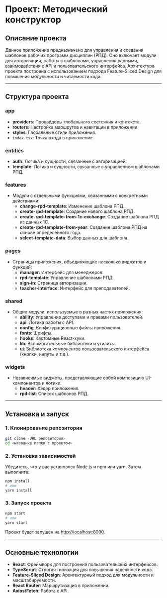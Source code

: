 # Проект: Методический конструктор

## Описание проекта

Данное приложение предназначено для управления и создания шаблонов рабочих программ дисциплин (РПД). Оно включает модули
для авторизации, работы с шаблонами, управления данными, взаимодействия с API и пользовательского интерфейса.
Архитектура проекта построена с использованием подхода Feature-Sliced Design для повышения модульности и читаемости
кода.

---

## Структура проекта

### **app**

- **providers**: Провайдеры глобального состояния и контекста.
- **routers**: Настройка маршрутов и навигации в приложении.
- **styles**: Глобальные стили приложения.
- `index.tsx`: Точка входа в приложение.

### **entities**

- **auth**: Логика и сущности, связанные с авторизацией.
- **template**: Логика и сущности, связанные с управлением шаблонами РПД.

### **features**

- Модули с отдельными функциями, связанными с конкретными действиями:
    - **change-rpd-template**: Изменение шаблона РПД.
    - **create-rpd-template**: Создание нового шаблона РПД.
    - **create-rpd-template-from-1c-exchange**: Создание шаблона РПД из данных 1С.
    - **create-rpd-template-from-year**: Создание шаблона РПД на основе определенного года.
    - **select-template-data**: Выбор данных для шаблона.

### **pages**

- Страницы приложения, объединяющие несколько виджетов и функций:
    - **manager**: Интерфейс для менеджеров.
    - **rpd-template**: Управление шаблонами РПД.
    - **sign-in**: Страница авторизации.
    - **teacher-interface**: Интерфейс для преподавателей.

### **shared**

- Общие модули, используемые в разных частях приложения:
    - **ability**: Управление доступами и правами пользователей.
    - **api**: Логика работы с API.
    - **config**: Конфигурационные файлы приложения.
    - **fonts**: Шрифты.
    - **hooks**: Кастомные React-хуки.
    - **lib**: Вспомогательные библиотеки и утилиты.
    - **ui**: Библиотека компонентов пользовательского интерфейса (кнопки, инпуты и т.д.).

### **widgets**

- Независимые виджеты, представляющие собой композицию UI-компонентов и логики:
    - **header**: Хэдер приложения.
    - **rpd-list**: Список шаблонов РПД.

---

## Установка и запуск

### 1. Клонирование репозитория

```bash
git clone <URL репозитория>
cd <название папки с проектом>
```

### 2. Установка зависимостей

Убедитесь, что у вас установлен Node.js и npm или yarn. Затем выполните:

```bash
npm install
# или
yarn install
```

### 3. Запуск проекта

```bash
npm start
# или
yarn start
```

Проект будет запущен на [http://localhost:8000](http://localhost:8000).

---

## Основные технологии

- **React**: Фреймворк для построения пользовательских интерфейсов.
- **TypeScript**: Строгая типизация для повышения надежности кода.
- **Feature-Sliced Design**: Архитектурный подход для модульности и масштабируемости.
- **React Router**: Маршрутизация в приложении.
- **Axios/Fetch**: Работа с API.

